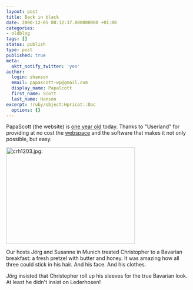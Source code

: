 ```yaml
---
layout: post
title: Back in black
date: 2000-12-05 08:12:37.000000000 +01:00
categories:
- oldblog
tags: []
status: publish
type: post
published: true
meta:
  aktt_notify_twitter: 'yes'
author:
  login: shanson
  email: papascott-wp@gmail.com
  display_name: PapaScott
  first_name: Scott
  last_name: Hanson
excerpt: !ruby/object:Hpricot::Doc
  options: {}
---
```

<p>PapaScott (the website) is <a href="/1999/12/05">one year old</a> today. Thanks to "Userland" for providing at no cost the <a href="http://www.editthispage.com">webspace</a> and the software that makes it not only possible, but easy.</p>
<p><img src="https://www.papascott.de/wordpress/wp-content/uploads/2000/12/crh1203.jpg" height="262" width="350" border="0" alt="crh1203.jpg: " /></p>
<p>Our hosts Jörg and Susanne in Munich treated Christopher to a Bavarian breakfast: a fresh pretzel with butter and honey. It was amazing how all three could stick in his hair. And his face. And his clothes.</p>
<p>Jörg insisted that Christopher roll up his sleeves for the true Bavarian look. At least he didn't insist on Lederhosen!</p>
